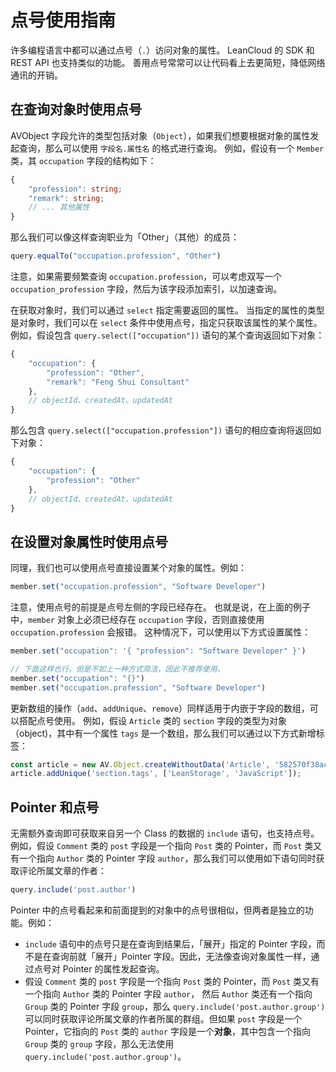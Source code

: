 # 点号使用指南

许多编程语言中都可以通过点号（`.`）访问对象的属性。
LeanCloud 的 SDK 和 REST API 也支持类似的功能。
善用点号常常可以让代码看上去更简短，降低网络通讯的开销。

## 在查询对象时使用点号

AVObject 字段允许的类型包括对象（`Object`），如果我们想要根据对象的属性发起查询，那么可以使用 `字段名.属性名` 的格式进行查询。
例如，假设有一个 `Member` 类，其 `occupation` 字段的结构如下：

```ts
{
    "profession": string;
    "remark": string;
    // ... 其他属性
}
```

那么我们可以像这样查询职业为「Other」（其他）的成员：

```js
query.equalTo("occupation.profession", "Other")
```

注意，如果需要频繁查询 `occupation.profession`，可以考虑双写一个 `occupation_profession` 字段，然后为该字段添加索引，以加速查询。

在获取对象时，我们可以通过 `select` 指定需要返回的属性。
当指定的属性的类型是对象时，我们可以在 `select` 条件中使用点号，指定只获取该属性的某个属性。
例如，假设包含 `query.select(["occupation"])` 语句的某个查询返回如下对象：

```js
{
    "occupation": {
        "profession": "Other",
        "remark": "Feng Shui Consultant"
    },
    // objectId、createdAt、updatedAt
}
```

那么包含 `query.select(["occupation.profession"])` 语句的相应查询将返回如下对象：

```js
{
    "occupation": {
        "profession": "Other"
    },
    // objectId、createdAt、updatedAt
}
```
## 在设置对象属性时使用点号

同理，我们也可以使用点号直接设置某个对象的属性。例如：

```js
member.set("occupation.profession", "Software Developer")
```

注意，使用点号的前提是点号左侧的字段已经存在。
也就是说，在上面的例子中，`member` 对象上必须已经存在 `occupation` 字段，否则直接使用 `occupation.profession` 会报错。
这种情况下，可以使用以下方式设置属性：

```js
member.set("occupation": '{ "profession": "Software Developer" }')

// 下面这样也行，但是不如上一种方式简洁，因此不推荐使用。
member.set("occupation": "{}")
member.set("occupation.profession", "Software Developer")
```

更新数组的操作（`add`、`addUnique`、`remove`）同样适用于内嵌于字段的数组，可以搭配点号使用。
例如，假设 `Article` 类的 `section` 字段的类型为对象（object)，其中有一个属性 `tags` 是一个数组，那么我们可以通过以下方式新增标签：

```js
const article = new AV.Object.createWithoutData('Article', '582570f38ac247004f39c24b');
article.addUnique('section.tags', ['LeanStorage', 'JavaScript']);
```

## Pointer 和点号

无需额外查询即可获取来自另一个 Class 的数据的 `include` 语句，也支持点号。
例如，假设 `Comment` 类的 `post` 字段是一个指向 `Post` 类的 Pointer，而 `Post` 类又有一个指向 `Author` 类的 Pointer 字段 `author`，那么我们可以使用如下语句同时获取评论所属文章的作者：

```js
query.include('post.author')
```

Pointer 中的点号看起来和前面提到的对象中的点号很相似，但两者是独立的功能。例如：

- `include` 语句中的点号只是在查询到结果后，「展开」指定的 Pointer 字段，而不是在查询前就「展开」Pointer 字段。因此，无法像查询对象属性一样，通过点号对 Pointer 的属性发起查询。
- 假设 `Comment` 类的 `post` 字段是一个指向 `Post` 类的 Pointer，而 `Post` 类又有一个指向 `Author` 类的 Pointer 字段 `author`， 然后 `Author` 类还有一个指向 `Group` 类的 Pointer 字段 `group`，那么 `query.include('post.author.group')` 可以同时获取评论所属文章的作者所属的群组。但如果 `post` 字段是一个 Pointer，它指向的 `Post` 类的 `author` 字段是一个**对象**，其中包含一个指向 `Group` 类的 `group` 字段，那么无法使用 `query.include('post.author.group')`。 